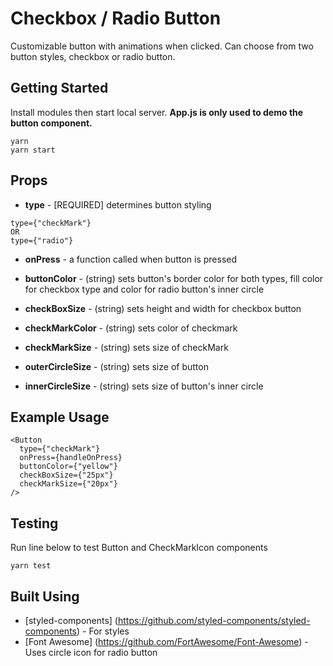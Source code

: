 # Checkbox / Radio Button

Customizable button with animations when clicked. Can choose from two button styles, checkbox or radio button.


## Getting Started

Install modules then start local server.
**App.js is only used to demo the button component.**

```
yarn
yarn start
```

## Props

* **type** - [REQUIRED] determines button styling
```
type={"checkMark"}
OR
type={"radio"}
```

* **onPress** - a function called when button is pressed
* **buttonColor** - (string) sets button's border color for both types, fill color for checkbox type and color for radio button's inner circle

* **checkBoxSize** - (string) sets height and width for checkbox button
* **checkMarkColor** - (string) sets color of checkmark
* **checkMarkSize** - (string) sets size of checkMark

* **outerCircleSize** - (string) sets size of button
* **innerCircleSize** - (string) sets size of  button's inner circle

## Example Usage

```
<Button
  type={"checkMark"}
  onPress={handleOnPress}
  buttonColor={"yellow"}
  checkBoxSize={"25px"}
  checkMarkSize={"20px"}
/>
```

## Testing

Run line below to test Button and CheckMarkIcon components

```
yarn test
```

## Built Using
* [styled-components] (https://github.com/styled-components/styled-components) - For styles
* [Font Awesome] (https://github.com/FortAwesome/Font-Awesome) - Uses circle icon for radio button
